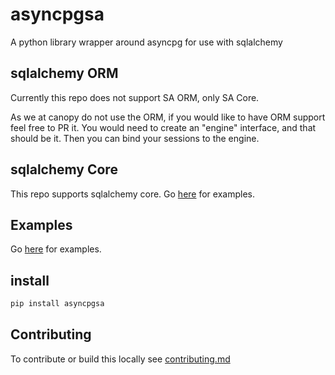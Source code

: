 # asyncpgsa
A python library wrapper around asyncpg for use with sqlalchemy

## sqlalchemy ORM

Currently this repo does not support SA ORM, only SA Core.

As we at canopy do not use the ORM, if you would like to have ORM support
feel free to PR it. You would need to create an "engine" interface, and that
should be it. Then you can bind your sessions to the engine.

## sqlalchemy Core

This repo supports sqlalchemy core. Go [here](https://github.com/CanopyTax/asyncpgsa/wiki/Examples) for examples.

## Examples
Go [here](https://github.com/CanopyTax/asyncpgsa/wiki/Examples) for examples.

## install

```bash
pip install asyncpgsa
```


## Contributing
To contribute or build this locally see [contributing.md](https://github.com/CanopyTax/asyncpgsa/blob/master/contributing.md)
